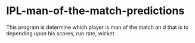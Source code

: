 # IPL-man-of-the-match-predictions
This program is determine which player is man of the match an d that is to depending upon his scores, run rate, wicket. 
